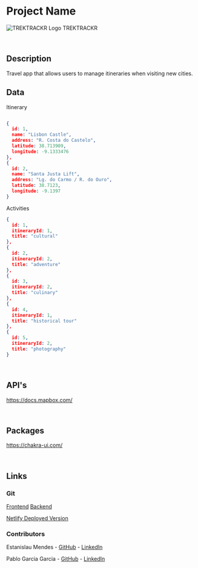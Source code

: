 # Project Name

![TREKTRACKR Logo]('public\logo_example.png') TREKTRACKR

<br>

## Description

Travel app that allows users to manage itineraries when visiting new cities.
<br>

## Data

Itinerary

```json

{
  id: 1,
  name: "Lisbon Castle",
  address: "R. Costa do Castelo",
  latitude: 38.713909,
  longitude: -9.1333476
},
{
  id: 2,
  name: "Santa Justa Lift",
  address: "Lg. do Carmo / R. do Ouro",
  latitude: 38.7123,
  longitude: -9.1397
}


```

Activities

```json
{
  id: 1,
  itineraryId: 1,
  title: "cultural"
},
{
  id: 2,
  itineraryId: 2,
  title: "adventure"
},
{
  id: 3,
  itineraryId: 2,
  title: "culinary"
},
{
  id: 4,
  itineraryId: 1,
  title: "historical tour"
},
{
  id: 5,
  itineraryId: 2,
  title: "photography"
}

```

<br>

## API's

https://docs.mapbox.com/

<br>

## Packages

https://chakra-ui.com/

<br>

## Links

### Git

[Frontend](https://github.com/Blitu82/TrekTrackr)
[Backend](https://github.com/Blitu82/json-server-backend)

[Netlify Deployed Version](https://trektrackr.netlify.app/)

### Contributors

Estanislau Mendes - [GitHub](https://github.com/estanislaumendes) - [LinkedIn](https://www.linkedin.com/in/estanislau-mendes)

Pablo Garcia Garcia - [GitHub](https://github.com/Blitu82) - [LinkedIn](https://www.linkedin.com/in/garpablo/)
